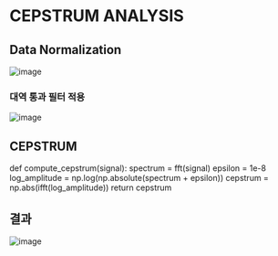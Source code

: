 # CEPSTRUM ANALYSIS

## Data Normalization
![image](https://github.com/user-attachments/assets/aab5de2d-5903-499a-ad3c-228d65d93d14)
### 대역 통과 필터 적용
![image](https://github.com/user-attachments/assets/b4364824-3805-42d4-9cb8-938a2bb90d1e)


## CEPSTRUM


   def compute_cepstrum(signal):
       spectrum = fft(signal)
       epsilon = 1e-8
       log_amplitude = np.log(np.absolute(spectrum + epsilon))
       cepstrum = np.abs(ifft(log_amplitude))
       return cepstrum




## 결과
![image](https://github.com/user-attachments/assets/ea66b518-22d6-44d2-a4ca-f3cd0d2559ee)
